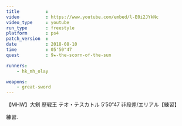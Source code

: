 ```yaml
---
title          :
video          : https://www.youtube.com/embed/l-E0i2JYkNc
video_type     : youtube
run_type       : freestyle
platform       : ps4
patch_version  :
date           : 2018-08-10
time           : 05'50"47
quest          : 9★-the-scorn-of-the-sun

runners:
    - hk_mh_olay

weapons:
    - great-sword
---
```

【MHW】大剣 歴戦王 テオ・テスカトル 5‘50“47 非段差/エリアル【練習】

練習.
